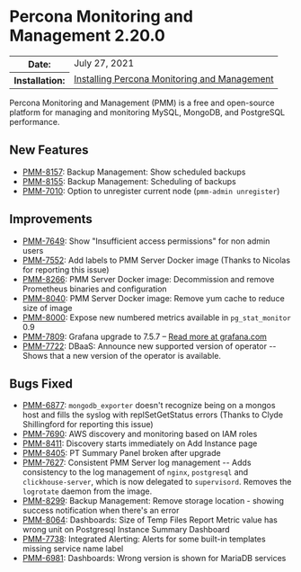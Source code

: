 # Percona Monitoring and Management 2.20.0

<table class="docutils field-list" frame="void" rules="none">
  <colgroup>
    <col class="field-name">
    <col class="field-body">
  </colgroup>
  <tbody valign="top">
    <tr class="field-odd field">
      <th class="field-name">Date:</th>
      <td class="field-body">July 27, 2021</td>
    </tr>
    <tr class="field-even field">
      <th class="field-name">Installation:</th>
      <td class="field-body">
        <a class="reference external" href="https://www.percona.com/software/pmm/quickstart">Installing Percona Monitoring and Management</a></td>
    </tr>
  </tbody>
</table>

Percona Monitoring and Management (PMM) is a free and open-source platform for managing and monitoring MySQL, MongoDB, and PostgreSQL performance.

## New Features

- [PMM-8157](https://jira.percona.com/browse/PMM-8157): Backup Management: Show scheduled backups
- [PMM-8155](https://jira.percona.com/browse/PMM-8155): Backup Management: Scheduling of backups
- [PMM-7010](https://jira.percona.com/browse/PMM-7010): Option to unregister current node (`pmm-admin unregister`)

## Improvements

- [PMM-7649](https://jira.percona.com/browse/PMM-7649): Show "Insufficient access permissions" for non admin users
- [PMM-7552](https://jira.percona.com/browse/PMM-7552): Add labels to PMM Server Docker image (Thanks to Nicolas for reporting this issue)
- [PMM-8266](https://jira.percona.com/browse/PMM-8266): PMM Server Docker image: Decommission and remove Prometheus binaries and configuration
- [PMM-8040](https://jira.percona.com/browse/PMM-8040): PMM Server Docker image: Remove yum cache to reduce size of image
- [PMM-8000](https://jira.percona.com/browse/PMM-8000): Expose new numbered metrics available in `pg_stat_monitor` 0.9
- [PMM-7809](https://jira.percona.com/browse/PMM-7809): Grafana upgrade to 7.5.7 – [Read more at grafana.com](https://grafana.com/docs/grafana/latest/whatsnew/whats-new-in-v7-5)
- [PMM-7722](https://jira.percona.com/browse/PMM-7722): DBaaS: Announce new supported version of operator -- Shows that a new version of the operator is available.

## Bugs Fixed

- [PMM-6877](https://jira.percona.com/browse/PMM-6877): `mongodb_exporter` doesn't recognize being on a mongos host and fills the syslog with replSetGetStatus errors (Thanks to Clyde Shillingford for reporting this issue)
- [PMM-7690](https://jira.percona.com/browse/PMM-7690): AWS discovery and monitoring based on IAM roles
- [PMM-8411](https://jira.percona.com/browse/PMM-8411): Discovery starts immediately on Add Instance page
- [PMM-8405](https://jira.percona.com/browse/PMM-8405): PT Summary Panel broken after upgrade
- [PMM-7627](https://jira.percona.com/browse/PMM-7627): Consistent PMM Server log management -- Adds consistency to the log management of `nginx`, `postgresql` and `clickhouse-server`, which is now delegated to `supervisord`. Removes the `logrotate` daemon from the image.
- [PMM-8299](https://jira.percona.com/browse/PMM-8299): Backup Management: Remove storage location - showing success notification when there's an error
- [PMM-8064](https://jira.percona.com/browse/PMM-8064): Dashboards: Size of Temp Files Report Metric value has wrong unit on Postgresql Instance Summary Dashboard
- [PMM-7738](https://jira.percona.com/browse/PMM-7738): Integrated Alerting: Alerts for some built-in templates missing service name label
- [PMM-6981](https://jira.percona.com/browse/PMM-6981): Dashboards: Wrong version is shown for MariaDB services
